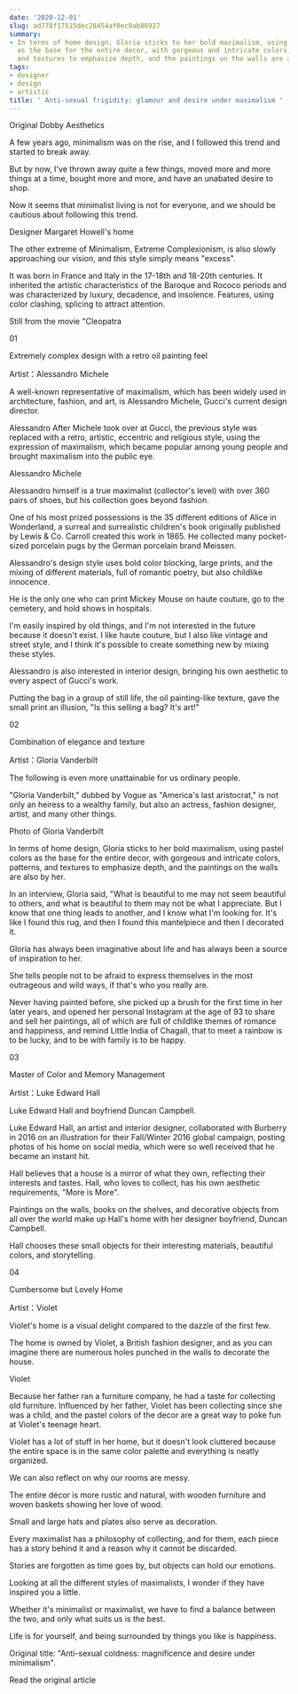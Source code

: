 ```yaml
---
date: '2020-12-01'
slug: ad778f17515dec28454af0ec0ab86927
summary:
- In terms of home design, Gloria sticks to her bold maximalism, using pastel colors
  as the base for the entire decor, with gorgeous and intricate colors, patterns,
  and textures to emphasize depth, and the paintings on the walls are also by her.
tags:
- designer
- design
- artistic
title: ' Anti-sexual frigidity: glamour and desire under maximalism '
---
```


 Original Dobby Aesthetics

A few years ago, minimalism was on the rise, and I followed this trend and started to break away.

But by now, I've thrown away quite a few things, moved more and more things at a time, bought more and more, and have an unabated desire to shop.

Now it seems that minimalist living is not for everyone, and we should be cautious about following this trend.

Designer Margaret Howell's home

The other extreme of Minimalism, Extreme Complexionism, is also slowly approaching our vision, and this style simply means "excess".

It was born in France and Italy in the 17-18th and 18-20th centuries. It inherited the artistic characteristics of the Baroque and Rococo periods and was characterized by luxury, decadence, and insolence. Features, using color clashing, splicing to attract attention.

Still from the movie "Cleopatra

01

Extremely complex design with a retro oil painting feel

Artist：Alessandro Michele

A well-known representative of maximalism, which has been widely used in architecture, fashion, and art, is Alessandro Michele, Gucci's current design director.

Alessandro
After Michele took over at Gucci, the previous style was replaced with a retro, artistic, eccentric and religious style, using the expression of maximalism, which became popular among young people and brought maximalism into the public eye.

Alessandro Michele

Alessandro himself is a true maximalist (collector's level) with over 360 pairs of shoes, but his collection goes beyond fashion.

One of his most prized possessions is the 35 different editions of Alice in Wonderland, a surreal and surrealistic children's book originally published by Lewis &amp; Co.
Carroll created this work in 1865. He collected many pocket-sized porcelain pugs by the German porcelain brand Meissen.

Alessandro's design style uses bold color blocking, large prints, and the mixing of different materials, full of romantic poetry, but also childlike innocence.

He is the only one who can print Mickey Mouse on haute couture, go to the cemetery, and hold shows in hospitals.

I'm easily inspired by old things, and I'm not interested in the future because it doesn't exist. I like haute couture, but I also like vintage and street style, and I think it's possible to create something new by mixing these styles.

Alessandro is also interested in interior design, bringing his own aesthetic to every aspect of Gucci's work.

Putting the bag in a group of still life, the oil painting-like texture, gave the small print an illusion, "Is this selling a bag? It's art!"

02

Combination of elegance and texture

Artist：Gloria Vanderbilt

The following is even more unattainable for us ordinary people.

"Gloria
Vanderbilt," dubbed by Vogue as "America's last aristocrat," is not only an heiress to a wealthy family, but also an actress, fashion designer, artist, and many other things.

Photo of Gloria Vanderbilt

In terms of home design, Gloria sticks to her bold maximalism, using pastel colors as the base for the entire decor, with gorgeous and intricate colors, patterns, and textures to emphasize depth, and the paintings on the walls are also by her.

In an interview, Gloria said, "What is beautiful to me may not seem beautiful to others, and what is beautiful to them may not be what I appreciate. But I know that one thing leads to another, and I know what I'm looking for. It's like I found this rug, and then I found this mantelpiece and then I decorated it.

Gloria has always been imaginative about life and has always been a source of inspiration to her.

She tells people not to be afraid to express themselves in the most outrageous and wild ways, if that's who you really are.

Never having painted before, she picked up a brush for the first time in her later years, and opened her personal Instagram at the age of 93 to share and sell her paintings, all of which are full of childlike themes of romance and happiness, and remind Little India of Chagall, that to meet a rainbow is to be lucky, and to be with family is to be happy.

03

Master of Color and Memory Management

Artist：Luke Edward Hall

Luke Edward Hall and boyfriend Duncan Campbell.

Luke Edward
Hall, an artist and interior designer, collaborated with Burberry in 2016 on an illustration for their Fall/Winter 2016 global campaign, posting photos of his home on social media, which were so well received that he became an instant hit.

Hall believes that a house is a mirror of what they own, reflecting their interests and tastes. Hall, who loves to collect, has his own aesthetic requirements, "More is More".

Paintings on the walls, books on the shelves, and decorative objects from all over the world make up Hall's home with her designer boyfriend, Duncan Campbell.

Hall chooses these small objects for their interesting materials, beautiful colors, and storytelling.

04

Cumbersome but Lovely Home

Artist：Violet

Violet's home is a visual delight compared to the dazzle of the first few.

The home is owned by Violet, a British fashion designer, and as you can imagine there are numerous holes punched in the walls to decorate the house.

Violet

Because her father ran a furniture company, he had a taste for collecting old furniture. Influenced by her father, Violet has been collecting since she was a child, and the pastel colors of the decor are a great way to poke fun at Violet's teenage heart.

Violet has a lot of stuff in her home, but it doesn't look cluttered because the entire space is in the same color palette and everything is neatly organized.

We can also reflect on why our rooms are messy.

The entire décor is more rustic and natural, with wooden furniture and woven baskets showing her love of wood.

Small and large hats and plates also serve as decoration.

Every maximalist has a philosophy of collecting, and for them, each piece has a story behind it and a reason why it cannot be discarded.

Stories are forgotten as time goes by, but objects can hold our emotions.

Looking at all the different styles of maximalists, I wonder if they have inspired you a little.

Whether it's minimalist or maximalist, we have to find a balance between the two, and only what suits us is the best.

Life is for yourself, and being surrounded by things you like is happiness.

Original title: "Anti-sexual coldness: magnificence and desire under minimalism".

Read the original article

 
        